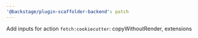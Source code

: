 ```yaml
---
'@backstage/plugin-scaffolder-backend': patch
---
```


Add inputs for action `fetch:cookiecutter`: copyWithoutRender, extensions
